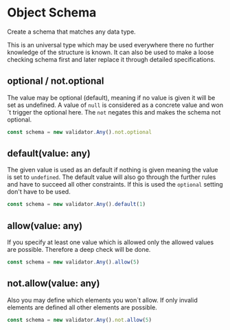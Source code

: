 # Object Schema

Create a schema that matches any data type.

This is an universal type which may be used everywhere there no further knowledge
of the structure is known. It can also be used to make a loose checking schema
first and later replace it through detailed specifications.

## optional / not.optional

The value may be optional (default), meaning if no value is given it will be set
as undefined. A value of `null` is considered as a concrete value and won´t trigger
the optional here. The `not` negates this and makes the schema not optional.

```js
const schema = new validator.Any().not.optional
```

## default(value: any)

The given value is used as an default if nothing is given meaning the value is set
to `undefined`. The default value will also go through the further rules and have
to succeed all other constraints.
If this is used the `optional` setting don't have to be used.

```js
const schema = new validator.Any().default(1)
```

## allow(value: any)

If you specify at least one value which is allowed only the allowed values are
possible. Therefore a deep check will be done.

```js
const schema = new validator.Any().allow(5)
```

## not.allow(value: any)

Also you may define which elements you won´t allow. If only invalid elements are
defined all other elements are possible.

```js
const schema = new validator.Any().not.allow(5)
```
